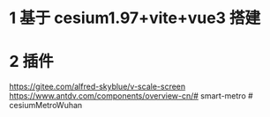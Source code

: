 # 1 基于 cesium1.97+vite+vue3 搭建

# 2 插件

https://gitee.com/alfred-skyblue/v-scale-screen
<br>
https://www.antdv.com/components/overview-cn/# smart-metro
#   c e s i u m M e t r o W u h a n  
 